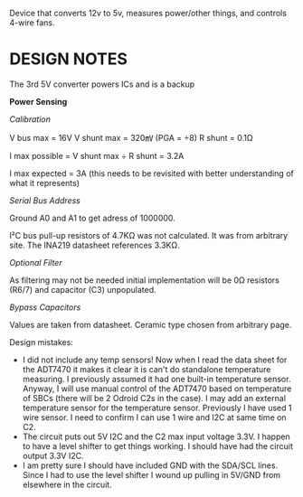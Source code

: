 Device that converts 12v to 5v, measures power/other things, and controls 4-wire fans.

# DESIGN NOTES

The 3rd 5V converter powers ICs and is a backup

**Power Sensing**

_Calibration_

V bus max   = 16V
V shunt max = 320㎷ (PGA = ÷8)
R shunt     = 0.1Ω

I max possible = V shunt max ÷ R shunt = 3.2A

I max expected = 3A (this needs to be revisited with better understanding of what it represents)

_Serial Bus Address_

Ground A0 and A1 to get adress of 1000000.

I²C bus pull-up resistors of 4.7KΩ was not calculated.  It was from arbitrary site.   The INA219 datasheet references 3.3KΩ.

_Optional Filter_

As filtering may not be needed initial implementation will be 0Ω resistors (R6/7) and capacitor (C3) unpopulated.

_Bypass Capacitors_

Values are taken from datasheet.  Ceramic type chosen from arbitrary page.

Design mistakes:

- I did not include any temp sensors! Now when I read the data sheet for the ADT7470 it makes it clear it is can't do standalone temperature measuring. I previously assumed it had one built-in temperature sensor. Anyway, I will use manual control of the ADT7470 based on temperature of SBCs (there will be 2 Odroid C2s in the case). I may add an external temperature sensor for the temperature sensor. Previously I have used 1 wire sensor. I need to confirm I can use 1 wire and I2C at same time on C2.
- The circuit puts out 5V I2C and the C2 max input voltage 3.3V. I happen to have a level shifter to get things working. I should have had the circuit output 3.3V I2C.
- I am pretty sure I should have included GND with the SDA/SCL lines. Since I had to use the level shifter I wound up pulling in 5V/GND from elsewhere in the circuit.
